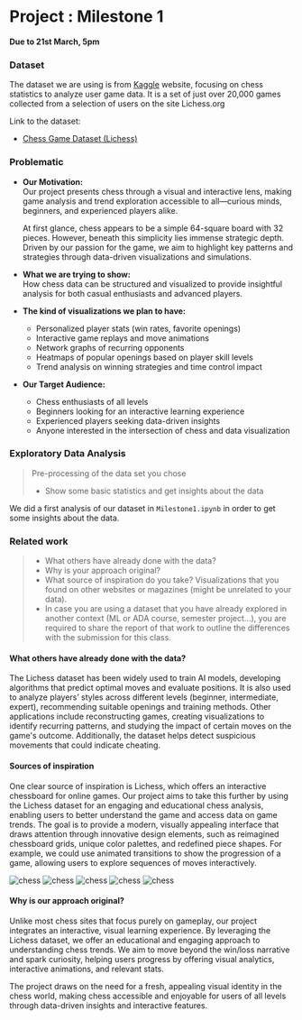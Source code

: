 # Project : Milestone 1

**Due to 21st March, 5pm**

### Dataset
The dataset we are using is from  [Kaggle](https://www.kaggle.com/datasets) website, focusing on chess statistics to analyze user game data. It is a set of just over 20,000 games collected from a selection of users on the site Lichess.org


Link to the dataset:
- [Chess Game Dataset (Lichess)](https://www.kaggle.com/datasets/datasnaek/chess)


### Problematic  

- **Our Motivation:**  
  Our project presents chess through a visual and interactive lens, making game analysis and trend exploration accessible to all—curious minds, beginners, and experienced players alike.  

  At first glance, chess appears to be a simple 64-square board with 32 pieces. However, beneath this simplicity lies immense strategic depth. Driven by our passion for the game, we aim to highlight key patterns and strategies through data-driven visualizations and simulations.  

- **What we are trying to show:**  
  How chess data can be structured and visualized to provide insightful analysis for both casual enthusiasts and advanced players.  

- **The kind of visualizations we plan to have:**  
  - Personalized player stats (win rates, favorite openings)  
  - Interactive game replays and move animations  
  - Network graphs of recurring opponents  
  - Heatmaps of popular openings based on player skill levels  
  - Trend analysis on winning strategies and time control impact  

- **Our Target Audience:**  
  - Chess enthusiasts of all levels  
  - Beginners looking for an interactive learning experience  
  - Experienced players seeking data-driven insights  
  - Anyone interested in the intersection of chess and data visualization  

### Exploratory Data Analysis

> Pre-processing of the data set you chose
> - Show some basic statistics and get insights about the data

We did a first analysis of our dataset in `Milestone1.ipynb` in order to get some insights about the data.

### Related work

> - What others have already done with the data?
> - Why is your approach original?
> - What source of inspiration do you take? Visualizations that you found on other websites or magazines (might be unrelated to your data).
> - In case you are using a dataset that you have already explored in another context (ML or ADA course, semester project...), you are required to share the report of that work to outline the differences with the submission for this class.

#### What others have already done with the data?

The Lichess dataset has been widely used to train AI models, developing algorithms that predict optimal moves and evaluate positions. It is also used to analyze players’ styles across different levels (beginner, intermediate, expert), recommending suitable openings and training methods. Other applications include reconstructing games, creating visualizations to identify recurring patterns, and studying the impact of certain moves on the game's outcome. Additionally, the dataset helps detect suspicious movements that could indicate cheating.

#### Sources of inspiration

One clear source of inspiration is Lichess, which offers an interactive chessboard for online games. Our project aims to take this further by using the Lichess dataset for an engaging and educational chess analysis, enabling users to better understand the game and access data on game trends. The goal is to provide a modern, visually appealing interface that draws attention through innovative design elements, such as reimagined chessboard grids, unique color palettes, and redefined piece shapes. For example, we could use animated transitions to show the progression of a game, allowing users to explore sequences of moves interactively.

![chess](images/7573642-kv-01.jpg)
![chess](images/chess_set.jpg)
![chess](images/piece.jpeg)
![chess](images/7739508-kv-02.jpg)
![chess](images/chess-poster.jpg)

#### Why is our approach original?

Unlike most chess sites that focus purely on gameplay, our project integrates an interactive, visual learning experience. By leveraging the Lichess dataset, we offer an educational and engaging approach to understanding chess trends. We aim to move beyond the win/loss narrative and spark curiosity, helping users progress by offering visual analytics, interactive animations, and relevant stats.

The project draws on the need for a fresh, appealing visual identity in the chess world, making chess accessible and enjoyable for users of all levels through data-driven insights and interactive features.
